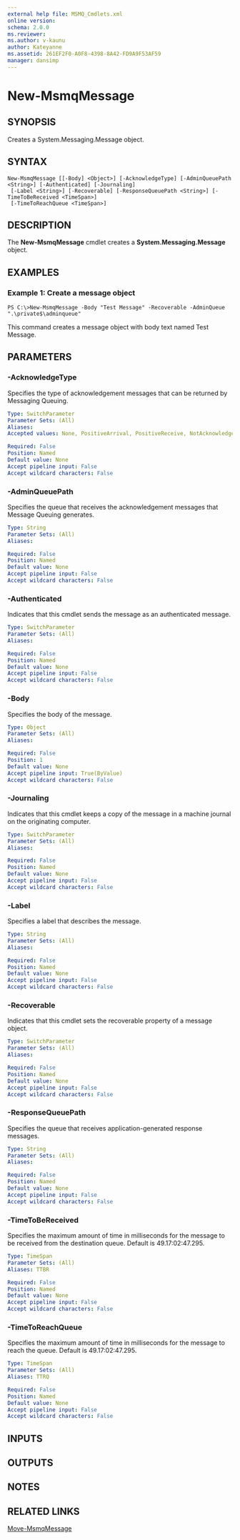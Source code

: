 ```yaml
---
external help file: MSMQ_Cmdlets.xml
online version: 
schema: 2.0.0
ms.reviewer:
ms.author: v-kaunu
author: Kateyanne
ms.assetid: 261EF2F0-A0F8-4398-8A42-FD9A9F53AF59
manager: dansimp
---
```


# New-MsmqMessage

## SYNOPSIS
Creates a System.Messaging.Message object.

## SYNTAX

```
New-MsmqMessage [[-Body] <Object>] [-AcknowledgeType] [-AdminQueuePath <String>] [-Authenticated] [-Journaling]
 [-Label <String>] [-Recoverable] [-ResponseQueuePath <String>] [-TimeToBeReceived <TimeSpan>]
 [-TimeToReachQueue <TimeSpan>]
```

## DESCRIPTION
The **New-MsmqMessage** cmdlet creates a **System.Messaging.Message** object.

## EXAMPLES

### Example 1: Create a message object
```
PS C:\>New-MsmqMessage -Body "Test Message" -Recoverable -AdminQueue ".\private$\adminqueue"
```

This command creates a message object with body text named Test Message.

## PARAMETERS

### -AcknowledgeType
Specifies the type of acknowledgement messages that can be returned by Messaging Queuing.

```yaml
Type: SwitchParameter
Parameter Sets: (All)
Aliases: 
Accepted values: None, PositiveArrival, PositiveReceive, NotAcknowledgeReachQueue, FullReachQueue, NegativeReceive, NotAcknowledgeReceive, FullReceive

Required: False
Position: Named
Default value: None
Accept pipeline input: False
Accept wildcard characters: False
```

### -AdminQueuePath
Specifies the queue that receives the acknowledgement messages that Message Queuing generates.

```yaml
Type: String
Parameter Sets: (All)
Aliases: 

Required: False
Position: Named
Default value: None
Accept pipeline input: False
Accept wildcard characters: False
```

### -Authenticated
Indicates that this cmdlet sends the message as an authenticated message.

```yaml
Type: SwitchParameter
Parameter Sets: (All)
Aliases: 

Required: False
Position: Named
Default value: None
Accept pipeline input: False
Accept wildcard characters: False
```

### -Body
Specifies the body of the message.

```yaml
Type: Object
Parameter Sets: (All)
Aliases: 

Required: False
Position: 1
Default value: None
Accept pipeline input: True(ByValue)
Accept wildcard characters: False
```

### -Journaling
Indicates that this cmdlet keeps a copy of the message in a machine journal on the originating computer.

```yaml
Type: SwitchParameter
Parameter Sets: (All)
Aliases: 

Required: False
Position: Named
Default value: None
Accept pipeline input: False
Accept wildcard characters: False
```

### -Label
Specifies a label that describes the message.

```yaml
Type: String
Parameter Sets: (All)
Aliases: 

Required: False
Position: Named
Default value: None
Accept pipeline input: False
Accept wildcard characters: False
```

### -Recoverable
Indicates that this cmdlet sets the recoverable property of a message object.

```yaml
Type: SwitchParameter
Parameter Sets: (All)
Aliases: 

Required: False
Position: Named
Default value: None
Accept pipeline input: False
Accept wildcard characters: False
```

### -ResponseQueuePath
Specifies the queue that receives application-generated response messages.

```yaml
Type: String
Parameter Sets: (All)
Aliases: 

Required: False
Position: Named
Default value: None
Accept pipeline input: False
Accept wildcard characters: False
```

### -TimeToBeReceived
Specifies the maximum amount of time in milliseconds for the message to be received from the destination queue.
Default is 49.17:02:47.295.

```yaml
Type: TimeSpan
Parameter Sets: (All)
Aliases: TTBR

Required: False
Position: Named
Default value: None
Accept pipeline input: False
Accept wildcard characters: False
```

### -TimeToReachQueue
Specifies the maximum amount of time in milliseconds for the message to reach the queue.
Default is 49.17:02:47.295.

```yaml
Type: TimeSpan
Parameter Sets: (All)
Aliases: TTRQ

Required: False
Position: Named
Default value: None
Accept pipeline input: False
Accept wildcard characters: False
```

## INPUTS

## OUTPUTS

## NOTES

## RELATED LINKS

[Move-MsmqMessage](./Move-MsmqMessage.md)

